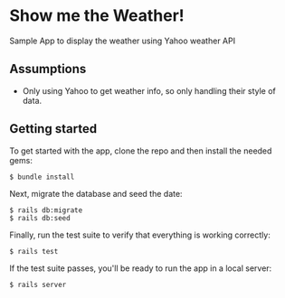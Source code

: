 # Show me the Weather!

Sample App to display the weather using Yahoo weather API

## Assumptions
- Only using Yahoo to get weather info, so only handling their style of data.

## Getting started

To get started with the app, clone the repo and then install the needed gems:

```
$ bundle install
```

Next, migrate the database and seed the date:

```
$ rails db:migrate
$ rails db:seed
```

Finally, run the test suite to verify that everything is working correctly:

```
$ rails test
```

If the test suite passes, you'll be ready to run the app in a local server:

```
$ rails server
```
